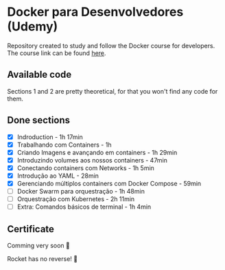# Docker para Desenvolvedores (Udemy)

Repository created to study and follow the Docker course for developers. The course link can be found [here](https://www.udemy.com/course/docker-para-desenvolvedores-com-docker-swarm-e-kubernetes/).

## Available code

Sections 1 and 2 are pretty theoretical, for that you won't find any code for them.

## Done sections

- [x] Indroduction - 1h 17min
- [x] Trabalhando com Containers - 1h
- [x] Criando Imagens e avançando em containers - 1h 29min
- [x] Introduzindo volumes aos nossos containers - 47min
- [x] Conectando containers com Networks - 1h 5min
- [x] Introdução ao YAML - 28min
- [x] Gerenciando múltiplos containers com Docker Compose - 59min
- [ ] Docker Swarm para orquestração - 1h 48min
- [ ] Orquestração com Kubernetes - 2h 11min
- [ ] Extra: Comandos básicos de terminal - 1h 4min

## Certificate

Comming very soon :metal:

Rocket has no reverse! :rocket:
